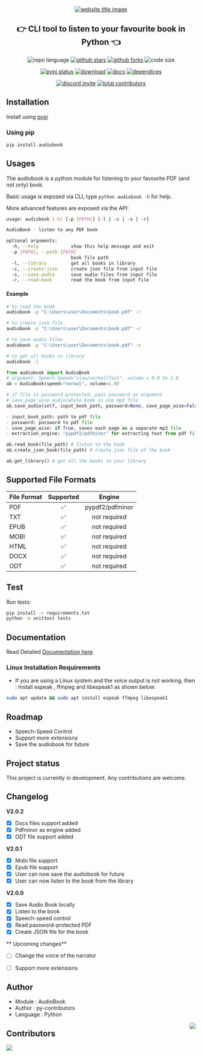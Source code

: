 <p align="center">
  <a href="https://py-contributors.github.io/audiobook/"><img src="https://capsule-render.vercel.app/api?type=rect&color=009ACD&height=100&section=header&text=audioBook&fontSize=80%&fontColor=ffffff" alt="website title image"></a>
  <h2 align="center">👉 CLI tool to listen to your favourite book in Python 👈</h2>
</p>

<p align="center">
<img src="https://img.shields.io/badge/Python-3.8.5-lightgrey?style=for-the-badge" alt="repo language">
<a href="https://github.com/py-contributors/audiobook/stargazers"><img src="https://img.shields.io/github/stars/py-contributors/audiobook?style=for-the-badge" alt="github stars"></a>
<a href="https://github.com/py-contributors/audiobook/network/members"><img src="https://img.shields.io/github/forks/py-contributors/audiobook?style=for-the-badge" alt="github forks"></a>
<img src="https://img.shields.io/github/languages/code-size/py-contributors/audiobook?style=for-the-badge" alt="code size">
  </p>
  <p align="center">
<a href="https://pypi.org/project/audiobook/"><img src="https://img.shields.io/pypi/status/audiobook.svg?style=for-the-badge" alt="pypi status"></a>
<a href="https://pypi.org/project/audiobook/"><img src="https://img.shields.io/pypi/dm/audiobook?style=for-the-badge" alt="download"></a>
<a href="https://pypi.org/project/audiobook/"><img src="https://img.shields.io/readthedocs/audiobook?style=for-the-badge" alt="docs"></a>
<a href="https://pypi.org/project/audiobook/"><img src="https://img.shields.io/librariesio/release/pypi/audiobook?style=for-the-badge" alt="dependices"></a>
</p>
<p align="center">
<a href="https://discord.gg/JfbK3bS"><img src="https://img.shields.io/discord/758030555005714512.svg?label=Discord&logo=Discord&colorB=7289da&style=for-the-badge" alt="discord invite"></a>
<a href="https://api.github.com/repos/py-contributors/audiobook/contributors"><img src="https://img.shields.io/github/contributors/py-contributors/audiobook?style=for-the-badge" alt="total contributors"></a>
</p>

## Installation

Install using [pypi](https://pypi.org/project/audiobook/)

### Using pip

```cmd
pip install audiobook
```

## Usages

The audiobook is a python module for listening to your favourite PDF (and not only) book.

Basic usage is exposed via CLI, type `python audiobook -h` for help.

More advanced features are exposed via the API:

```bash
usage: audiobook [-h] [-p [PATH]] [-l | -c | -s | -r]

AudioBook - listen to any PDF book

optional arguments:
  -h, --help            show this help message and exit
  -p [PATH], --path [PATH]
                        book file path
  -l, --library         get all books in library
  -c, --create-json     create json file from input file
  -s, --save-audio      save audio files from input file
  -r, --read-book       read the book from input file
```

#### Example

```bash
# to read the book
audiobook -p "C:\Users\user\Documents\book.pdf" -r
```

```bash
# to create json file
audiobook -p "C:\Users\user\Documents\book.pdf" -c
```

```bash
# to save audio files
audiobook -p "C:\Users\user\Documents\book.pdf" -s
```

```bash
# to get all books in library
audiobook -l
```


```python
from audiobook import AudioBook
# argument: Speech-Speed="slow/normal/fast", volume = 0.0 to 1.0
ab = AudioBook(speed="normal", volume=1.0) 

# if file is password protected, pass password as argument
# save_page_wise audio/whole book in one mp3 file
ab.save_audio(self, input_book_path, password=None, save_page_wise=False): 

- input_book_path: path to pdf file
- password: password to pdf file
- save_page_wise: if True, saves each page as a separate mp3 file
- extraction_engine: "pypdf2/pdfminor" for extracting text from pdf file

ab.read_book(file_path) # listen to the book
ab.create_json_book(file_path) # create json file of the book

ab.get_library() # get all the books in your library
```

## Supported File Formats

| File Format | Supported | Engine |
| :--- | :---: | :---: |
| PDF | :white_check_mark: | pypdf2/pdfminor |
| TXT | :white_check_mark: |  not required  |
| EPUB | :white_check_mark: | not required  |
| MOBI | :white_check_mark: | not required  |
| HTML | :white_check_mark: | not required  |
| DOCX | :white_check_mark: | not required  |
| ODT | :white_check_mark: | not required  |

## Test

Run tests:

```sh
pip install -r requirements.txt
python -m unittest tests
```

## Documentation

Read Detailed [Documentation here](https://audiobook.readthedocs.io/)

### Linux Installation Requirements

- If you are using a Linux system and the voice output is not working, then :
    Install espeak , ffmpeg and libespeak1 as shown below:

```sh
sudo apt update && sudo apt install espeak ffmpeg libespeak1
```

## Roadmap

- Speech-Speed Control
- Support more extensions
- Save the audiobook for future

## Project status

This project is currently in development. Any contributions are welcome.

## Changelog

**V2.0.2**

- [x] Docs files support added
- [x] Pdfminor as engine added 
- [x] ODT file support added

**V2.0.1**

- [x] Mobi file support
- [x] Epub file support
- [x] User can now save the audiobook for future
- [x] User can now listen to the book from the library

**V2.0.0**

- [x] Save Audio Book locally
- [x] Listen to the book
- [x] Speech-speed control
- [x] Read password-protected PDF
- [x] Create JSON file for the book  

** Upcoming changes**

- [ ] Change the voice of the narrator
- [ ] Support more extensions


## Author

- Module : AudioBook
- Author  : py-contributors
- Language : Python

<img align="right" src="https://img.shields.io/badge/Made%20with-Python-1f425f.svg?style=for-the-badge">

## Contributors

<a href="https://github.com/Py-Contributors/audiobook/graphs/contributors">
  <img src="https://contrib.rocks/image?repo=Py-Contributors/audiobook"/>
</a>
